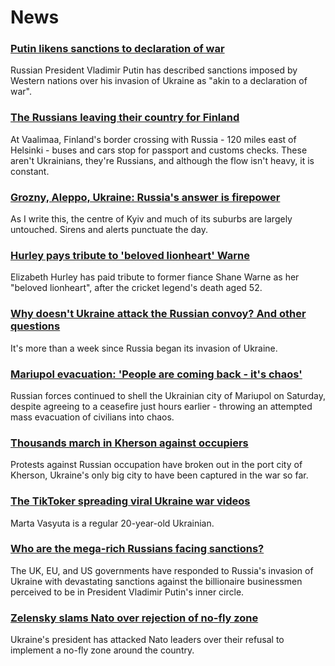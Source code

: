 # News
### [Putin likens sanctions to declaration of war](https://www.bbc.com/news/world-europe-60633482)
Russian President Vladimir Putin has described sanctions imposed by Western nations over his invasion of Ukraine as "akin to a declaration of war".
### [The Russians leaving their country for Finland](https://www.bbc.com/news/world-60624500)
At Vaalimaa, Finland's border crossing with Russia - 120 miles east of Helsinki - buses and cars stop for passport and customs checks. These aren't Ukrainians, they're Russians, and although the flow isn't heavy, it is constant.
### [Grozny, Aleppo, Ukraine: Russia's answer is firepower](https://www.bbc.com/news/world-europe-60631433)
As I write this, the centre of Kyiv and much of its suburbs are largely untouched. Sirens and alerts punctuate the day. 
### [Hurley pays tribute to 'beloved lionheart' Warne](https://www.bbc.com/news/uk-60634012)
Elizabeth Hurley has paid tribute to former fiance Shane Warne as her "beloved lionheart", after the cricket legend's death aged 52.
### [Why doesn't Ukraine attack the Russian convoy? And other questions](https://www.bbc.com/news/world-60617145)
It's more than a week since Russia began its invasion of Ukraine. 
### [Mariupol evacuation: 'People are coming back - it's chaos'](https://www.bbc.com/news/world-europe-60629851)
Russian forces continued to shell the Ukrainian city of Mariupol on Saturday, despite agreeing to a ceasefire just hours earlier - throwing an attempted mass evacuation of civilians into chaos.
### [Thousands march in Kherson against occupiers](https://www.bbc.com/news/world-europe-60632587)
Protests against Russian occupation have broken out in the port city of Kherson, Ukraine's only big city to have been captured in the war so far.
### [The TikToker spreading viral Ukraine war videos](https://www.bbc.com/news/technology-60613331)
Marta Vasyuta is a regular 20-year-old Ukrainian.
### [Who are the mega-rich Russians facing sanctions?](https://www.bbc.com/news/uk-60593022)
The UK, EU, and US governments have responded to Russia's invasion of Ukraine with devastating sanctions against the billionaire businessmen perceived to be in President Vladimir Putin's inner circle.
### [Zelensky slams Nato over rejection of no-fly zone](https://www.bbc.com/news/world-europe-60629175)
Ukraine's president has attacked Nato leaders over their refusal to implement a no-fly zone around the country. 
